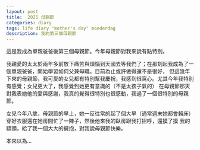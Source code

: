 ```yaml
---
layout: post
title:  2025 母親節 
categories: diary
tags: life diary "mother's day" moederdag
description: 我的第三個母親節
---
```


這是我成為單親爸爸後第三個母親節。今年母親節對我來說有點特別。

我親愛的太太於兩年多前放下痛苦與煩惱到天國去等我們了；在那刻起我成為了一個單親爸爸，開始學習如何父兼母職。目前為止或許做得還不是很好，
但這幾年下來的母親節，我可愛的女兒都有特別幫我慶祝，我感到很窩心。尤其今年我特別有感覺；女兒更大了，我感覺到她更有意識的（不是太孩子氣的）
在母親節那天對我表她他的愛與感謝，我真的覺得很特別也很感動，我過了一個很特別的母親節。

女兒今年八歲，母親節的早上，她一反往常的起了個大早（通常週末她都會賴床）穿好衣服還在她房間忙了一陣子，然後他來我的臥房跟我打招呼，還摸了摸
我的額頭，給了我一個大大的擁抱，對我說母親節快樂。

本來以為…